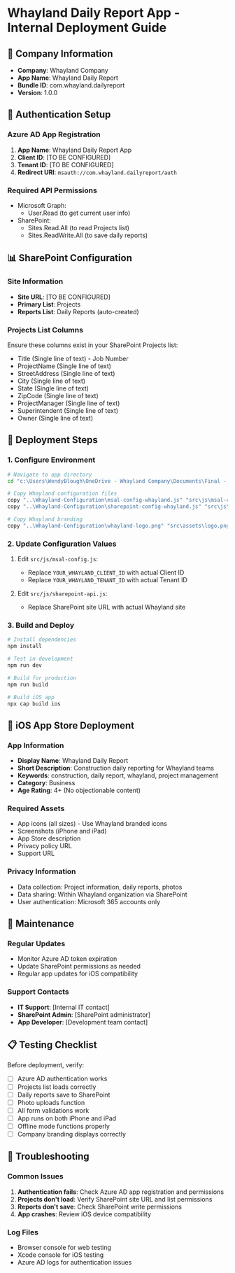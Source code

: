 # Whayland Daily Report App - Internal Deployment Guide

## 🏢 Company Information
- **Company**: Whayland Company
- **App Name**: Whayland Daily Report
- **Bundle ID**: com.whayland.dailyreport
- **Version**: 1.0.0

## 🔐 Authentication Setup

### Azure AD App Registration
1. **App Name**: Whayland Daily Report App
2. **Client ID**: [TO BE CONFIGURED]
3. **Tenant ID**: [TO BE CONFIGURED]
4. **Redirect URI**: `msauth://com.whayland.dailyreport/auth`

### Required API Permissions
- Microsoft Graph:
  - User.Read (to get current user info)
- SharePoint:
  - Sites.Read.All (to read Projects list)
  - Sites.ReadWrite.All (to save daily reports)

## 📊 SharePoint Configuration

### Site Information
- **Site URL**: [TO BE CONFIGURED]
- **Primary List**: Projects
- **Reports List**: Daily Reports (auto-created)

### Projects List Columns
Ensure these columns exist in your SharePoint Projects list:
- Title (Single line of text) - Job Number
- ProjectName (Single line of text)
- StreetAddress (Single line of text)
- City (Single line of text)
- State (Single line of text)
- ZipCode (Single line of text)
- ProjectManager (Single line of text)
- Superintendent (Single line of text)
- Owner (Single line of text)

## 🚀 Deployment Steps

### 1. Configure Environment
```bash
# Navigate to app directory
cd "c:\Users\WendyBlough\OneDrive - Whayland Company\Documents\Final - DailyReportApp\DailyReportApp"

# Copy Whayland configuration files
copy "..\Whayland-Configuration\msal-config-whayland.js" "src\js\msal-config.js"
copy "..\Whayland-Configuration\sharepoint-config-whayland.js" "src\js\sharepoint-api.js"

# Copy Whayland branding
copy "..\Whayland-Configuration\whayland-logo.png" "src\assets\logo.png"
```

### 2. Update Configuration Values
1. Edit `src/js/msal-config.js`:
   - Replace `YOUR_WHAYLAND_CLIENT_ID` with actual Client ID
   - Replace `YOUR_WHAYLAND_TENANT_ID` with actual Tenant ID

2. Edit `src/js/sharepoint-api.js`:
   - Replace SharePoint site URL with actual Whayland site

### 3. Build and Deploy
```bash
# Install dependencies
npm install

# Test in development
npm run dev

# Build for production
npm run build

# Build iOS app
npx cap build ios
```

## 📱 iOS App Store Deployment

### App Information
- **Display Name**: Whayland Daily Report
- **Short Description**: Construction daily reporting for Whayland teams
- **Keywords**: construction, daily report, whayland, project management
- **Category**: Business
- **Age Rating**: 4+ (No objectionable content)

### Required Assets
- App icons (all sizes) - Use Whayland branded icons
- Screenshots (iPhone and iPad)
- App Store description
- Privacy policy URL
- Support URL

### Privacy Information
- Data collection: Project information, daily reports, photos
- Data sharing: Within Whayland organization via SharePoint
- User authentication: Microsoft 365 accounts only

## 🔧 Maintenance

### Regular Updates
- Monitor Azure AD token expiration
- Update SharePoint permissions as needed
- Regular app updates for iOS compatibility

### Support Contacts
- **IT Support**: [Internal IT contact]
- **SharePoint Admin**: [SharePoint administrator]
- **App Developer**: [Development team contact]

## 📋 Testing Checklist

Before deployment, verify:
- [ ] Azure AD authentication works
- [ ] Projects list loads correctly
- [ ] Daily reports save to SharePoint
- [ ] Photo uploads function
- [ ] All form validations work
- [ ] App runs on both iPhone and iPad
- [ ] Offline mode functions properly
- [ ] Company branding displays correctly

## 🚨 Troubleshooting

### Common Issues
1. **Authentication fails**: Check Azure AD app registration and permissions
2. **Projects don't load**: Verify SharePoint site URL and list permissions
3. **Reports don't save**: Check SharePoint write permissions
4. **App crashes**: Review iOS device compatibility

### Log Files
- Browser console for web testing
- Xcode console for iOS testing
- Azure AD logs for authentication issues
